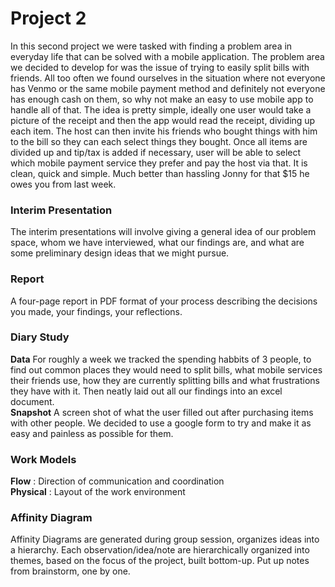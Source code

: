 # Project 2

In this second project we were tasked with finding a problem area in everyday life that can be solved with a mobile application. The problem area we decided to develop for was the issue of trying to easily split bills with friends. All too often we found ourselves in the situation where not everyone has Venmo or the same mobile payment method and definitely not everyone has enough cash on them, so why not make an easy to use mobile app to handle all of that. The idea is pretty simple, ideally one user would take a picture of the receipt and then the app would read the receipt, dividing up each item. The host can then invite his friends who bought things with him to the bill so they can each select things they bought. Once all items are divided up and tip/tax is added if necessary, user will be able to select which mobile payment service they prefer and pay the host via that. It is clean, quick and simple. Much better than hassling Jonny for that $15 he owes you from last week.

### Interim Presentation
The interim presentations will involve giving a general idea of our problem space, whom we have interviewed, what our findings are, and what are some preliminary design ideas that we might pursue.

### Report
A four-page report in PDF format of your process describing the decisions you made, your findings, your reflections.

### Diary Study
**Data**
For roughly a week we tracked the spending habbits of 3 people, to find out common places they would need to split bills, what mobile services their friends use, how they are currently splitting bills and what frustrations they have with it. Then neatly laid out all our findings into an excel document.   
**Snapshot**
A screen shot of what the user filled out after purchasing items with other people. We decided to use a google form to try and make it as easy and painless as possible for them.

### Work Models
**Flow** : Direction of communication and coordination   
**Physical** : Layout of the work environment

### Affinity Diagram
Affinity Diagrams are generated during group session, organizes ideas into a hierarchy. Each observation/idea/note are hierarchically organized into themes, based on the focus of the project, built bottom-up. Put up notes from brainstorm, one by one.

